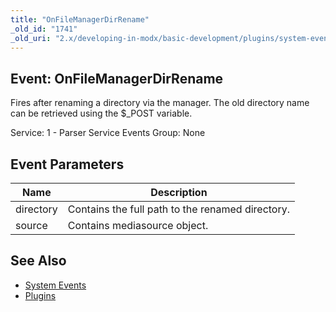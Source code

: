 ```yaml
---
title: "OnFileManagerDirRename"
_old_id: "1741"
_old_uri: "2.x/developing-in-modx/basic-development/plugins/system-events/onfilemanagerdirrename"
---
```


## Event: OnFileManagerDirRename

 Fires after renaming a directory via the manager. The old directory name can be retrieved using the $\_POST variable.

 Service: 1 - Parser Service Events 
 Group: None

## Event Parameters

 | Name      | Description                                      |
 | --------- | ------------------------------------------------ |
 | directory | Contains the full path to the renamed directory. |
 | source    | Contains mediasource object.                     |

## See Also

- [System Events](extending-modx/plugins/system-events)
- [Plugins](extending-modx/plugins)